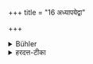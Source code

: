 +++
title = "16 अध्यापयेद्वा"

+++

<details><summary>Bühler</summary>

(See previous sUtra.)
</details>

<details><summary>हरदत्त-टीका</summary>

## सूत्रम्
अध्यापयेद्वा ॥ १६ ॥  
### टिप्पनी
अध्यापयन्नपि तत्सन्निधावेवमेवोक्त्वाऽध्यापयेत् ॥ १६ ॥*
</details>
